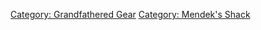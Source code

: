 [Category: Grandfathered Gear](Category:_Grandfathered_Gear "wikilink")
[Category: Mendek's Shack](Category:_Mendek's_Shack "wikilink")
